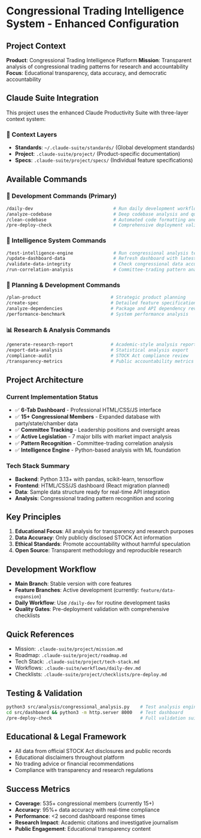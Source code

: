 # Congressional Trading Intelligence System - Enhanced Configuration

## Project Context
**Product**: Congressional Trading Intelligence Platform
**Mission**: Transparent analysis of congressional trading patterns for research and accountability
**Focus**: Educational transparency, data accuracy, and democratic accountability

## Claude Suite Integration
This project uses the enhanced Claude Productivity Suite with three-layer context system:

### 📁 Context Layers
- **Standards**: `~/.claude-suite/standards/` (Global development standards)
- **Project**: `.claude-suite/project/` (Product-specific documentation)  
- **Specs**: `.claude-suite/project/specs/` (Individual feature specifications)

## Available Commands

### 🚀 Development Commands (Primary)
```bash
/daily-dev                              # Run daily development workflow
/analyze-codebase                       # Deep codebase analysis and quality check
/clean-codebase                         # Automated code formatting and cleanup
/pre-deploy-check                       # Comprehensive deployment validation
```

### 🔧 Intelligence System Commands
```bash
/test-intelligence-engine               # Run congressional analysis tests
/update-dashboard-data                  # Refresh dashboard with latest data
/validate-data-integrity                # Check congressional data accuracy
/run-correlation-analysis               # Committee-trading pattern analysis
```

### 🧠 Planning & Development Commands  
```bash
/plan-product                          # Strategic product planning
/create-spec                           # Detailed feature specifications
/analyze-dependencies                  # Package and API dependency review
/performance-benchmark                 # System performance analysis
```

### 📊 Research & Analysis Commands
```bash
/generate-research-report              # Academic-style analysis report
/export-data-analysis                  # Statistical analysis export
/compliance-audit                      # STOCK Act compliance review
/transparency-metrics                  # Public accountability metrics
```

## Project Architecture

### Current Implementation Status
- ✅ **6-Tab Dashboard** - Professional HTML/CSS/JS interface
- ✅ **15+ Congressional Members** - Expanded database with party/state/chamber data
- ✅ **Committee Tracking** - Leadership positions and oversight areas
- ✅ **Active Legislation** - 7 major bills with market impact analysis
- ✅ **Pattern Recognition** - Committee-trading correlation analysis
- ✅ **Intelligence Engine** - Python-based analysis with ML foundation

### Tech Stack Summary
- **Backend**: Python 3.13+ with pandas, scikit-learn, tensorflow
- **Frontend**: HTML/CSS/JS dashboard (React migration planned)
- **Data**: Sample data structure ready for real-time API integration
- **Analysis**: Congressional trading pattern recognition and scoring

## Key Principles
1. **Educational Focus**: All analysis for transparency and research purposes
2. **Data Accuracy**: Only publicly disclosed STOCK Act information
3. **Ethical Standards**: Promote accountability without harmful speculation
4. **Open Source**: Transparent methodology and reproducible research

## Development Workflow
- **Main Branch**: Stable version with core features
- **Feature Branches**: Active development (currently: `feature/data-expansion`)
- **Daily Workflow**: Use `/daily-dev` for routine development tasks
- **Quality Gates**: Pre-deployment validation with comprehensive checklists

## Quick References
- Mission: `.claude-suite/project/mission.md`
- Roadmap: `.claude-suite/project/roadmap.md`  
- Tech Stack: `.claude-suite/project/tech-stack.md`
- Workflows: `.claude-suite/workflows/daily-dev.md`
- Checklists: `.claude-suite/project/checklists/pre-deploy.md`

## Testing & Validation
```bash
python3 src/analysis/congressional_analysis.py    # Test analysis engine
cd src/dashboard && python3 -m http.server 8000   # Test dashboard
/pre-deploy-check                                 # Full validation suite
```

## Educational & Legal Framework
- All data from official STOCK Act disclosures and public records
- Educational disclaimers throughout platform
- No trading advice or financial recommendations
- Compliance with transparency and research regulations

## Success Metrics
- **Coverage**: 535+ congressional members (currently 15+)
- **Accuracy**: 95%+ data accuracy with real-time compliance
- **Performance**: <2 second dashboard response times
- **Research Impact**: Academic citations and investigative journalism
- **Public Engagement**: Educational transparency content